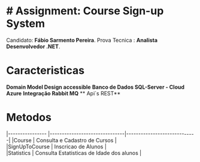 # # Assignment: Course Sign-up System

Candidato: **Fábio Sarmento Pereira**. 
Prova Tecnica : **Analista Desenvolvedor .NET**. 


# Caracteristicas

**Domain Model Design accessible**
**Banco de Dados SQL-Server - Cloud Azure**
**Integração Rabbit MQ**
** Api´s REST**


# Metodos
|---------------- |-------------------------------|-----------------------------|
|Course           |     Consulta e Cadastro de Cursos                 |           
|SignUpToCourse   |     Inscricao de Alunos                           |            
|Statistics       |     Consulta Estatisticas de Idade dos alunos     |
